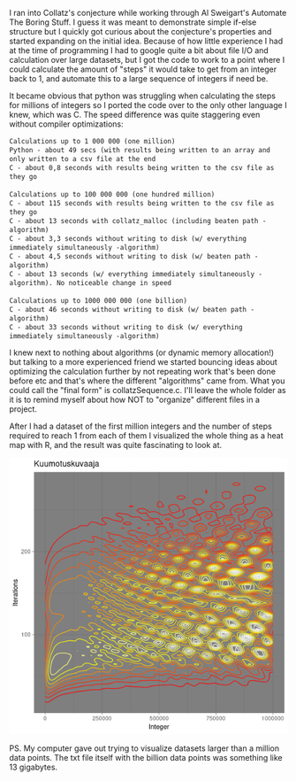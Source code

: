 I ran into Collatz's conjecture while working through Al Sweigart's Automate The Boring Stuff. I guess it was meant to demonstrate simple if-else structure but I quickly got curious about the conjecture's properties and started expanding on the initial idea. Because of how little experience I had at the time of programming I had to google quite a bit about file I/O and calculation over large datasets, but I got the code to work to a point where I could calculate the amount of "steps" it would take to get from an integer back to 1, and automate this to a large sequence of integers if need be.

It became obvious that python was struggling when calculating the steps for millions of integers so I ported the code over to the only other language I knew, which was C. The speed difference was quite staggering even without compiler optimizations: 
```
Calculations up to 1 000 000 (one million)
Python - about 49 secs (with results being written to an array and only written to a csv file at the end
C - about 0,8 seconds with results being written to the csv file as they go

Calculations up to 100 000 000 (one hundred million)
C - about 115 seconds with results being written to the csv file as they go
C - about 13 seconds with collatz_malloc (including beaten path -algorithm)
C - about 3,3 seconds without writing to disk (w/ everything immediately simultaneously -algorithm)
C - about 4,5 seconds without writing to disk (w/ beaten path -algorithm)
C - about 13 seconds (w/ everything immediately simultaneously -algorithm). No noticeable change in speed

Calculations up to 1000 000 000 (one billion)
C - about 46 seconds without writing to disk (w/ beaten path -algorithm)
C - about 33 seconds without writing to disk (w/ everything immediately simultaneously -algorithm)
```
I knew next to nothing about algorithms (or dynamic memory allocation!) but talking to a more experienced friend we started bouncing ideas about optimizing the calculation further by not repeating work that's been done before etc and that's where 
the different "algorithms" came from. What you could call the "final form" is collatzSequence.c. I'll leave the whole folder as it is to remind myself about how NOT to "organize" different files in a project.

After I had a dataset of the first million integers and the number of steps required to reach 1 from each of them I visualized the whole thing as a heat map with R, and the result was quite fascinating to look at.

![Drag Racing](https://raw.githubusercontent.com/peksin/collatzSequence/master/Rplot02.png)

PS. My computer gave out trying to visualize datasets larger than a million data points. The txt file itself with the billion
data points was something like 13 gigabytes.

